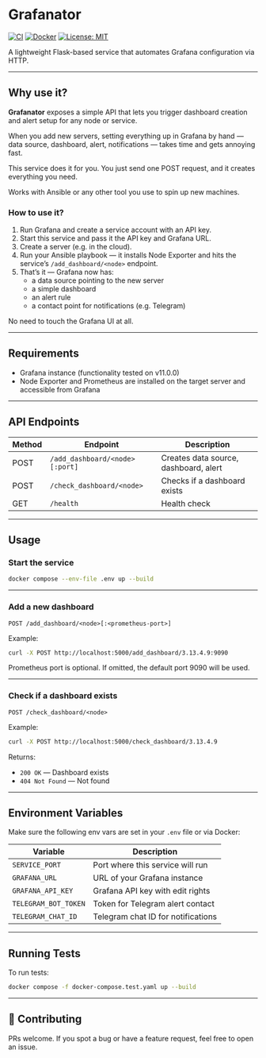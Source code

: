 # Grafanator

[![CI](https://github.com/maximtar/grafanator/actions/workflows/test.yml/badge.svg)](https://github.com/maximtar/grafanator/actions) 
[![Docker](https://img.shields.io/badge/docker-ready-blue)](https://www.docker.com/) 
[![License: MIT](https://img.shields.io/badge/License-MIT-yellow.svg)](https://opensource.org/licenses/MIT)

A lightweight Flask-based service that automates Grafana configuration via HTTP.

---

## Why use it?

**Grafanator** exposes a simple API that lets you trigger dashboard creation and alert setup for any node or service.

When you add new servers, setting everything up in Grafana by hand &mdash; data source, dashboard, alert, notifications &mdash; takes time and gets annoying fast. 

This service does it for you. You just send one POST request, and it creates everything you need. 

Works with Ansible or any other tool you use to spin up new machines.

### How to use it?

1. Run Grafana and create a service account with an API key.  
2. Start this service and pass it the API key and Grafana URL.  
3. Create a server (e.g. in the cloud).  
4. Run your Ansible playbook &mdash; it installs Node Exporter and hits the service’s `/add_dashboard/<node>` endpoint.  
5. That’s it &mdash; Grafana now has:
   - a data source pointing to the new server
   - a simple dashboard
   - an alert rule
   - a contact point for notifications (e.g. Telegram)

No need to touch the Grafana UI at all.

---

## Requirements

- Grafana instance (functionality tested on v11.0.0)
- Node Exporter and Prometheus are installed on the target server and accessible from Grafana 

---

## API Endpoints

| Method | Endpoint                       | Description                           |
|--------|--------------------------------|---------------------------------------|
| POST   | `/add_dashboard/<node>[:port]` | Creates data source, dashboard, alert |
| POST   | `/check_dashboard/<node>`      | Checks if a dashboard exists          |
| GET    | `/health`                      | Health check                          |

---

## Usage

### Start the service

```bash
docker compose --env-file .env up --build
```

---

### Add a new dashboard

```http
POST /add_dashboard/<node>[:<prometheus-port>]
```

Example:
```bash
curl -X POST http://localhost:5000/add_dashboard/3.13.4.9:9090
```

Prometheus port is optional. If omitted, the default port 9090 will be used.

---

### Check if a dashboard exists

```http
POST /check_dashboard/<node>
```

Example:
```bash
curl -X POST http://localhost:5000/check_dashboard/3.13.4.9
```

Returns:
- `200 OK` &mdash; Dashboard exists
- `404 Not Found` &mdash; Not found

---

## Environment Variables

Make sure the following env vars are set in your `.env` file or via Docker:

| Variable             | Description                        |
|----------------------|------------------------------------|
| `SERVICE_PORT`       | Port where this service will run   |
| `GRAFANA_URL`        | URL of your Grafana instance       |
| `GRAFANA_API_KEY`    | Grafana API key with edit rights   |
| `TELEGRAM_BOT_TOKEN` | Token for Telegram alert contact   |
| `TELEGRAM_CHAT_ID`   | Telegram chat ID for notifications |

---

## Running Tests

To run tests:
```bash
docker compose -f docker-compose.test.yaml up --build
```

---

## 🤝 Contributing
PRs welcome. If you spot a bug or have a feature request, feel free to open an issue.
